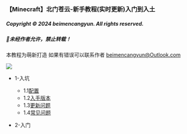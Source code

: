 ### 【Minecraft】北门苍云-新手教程(实时更新)入门到入土
##### Copyright © 2024 beimencangyun. All rights reserved.
##### 🚫未经作者允许，禁止转载！

本教程为萌新打造
如果有错误可以联系作者
beimencangyun@Outlook.com


![](https://komarev.com/ghpvc/?username=your-github-username&label=+++游览量++)
- 1-入坑
  - 1.1[配置](https://github.com/beimencangyun/beimencangyun-minecraft-tutorials/tree/main/a001/b001)
  - 1.2[入手版本](https://github.com/beimencangyun/beimencangyun-minecraft-tutorials/tree/main/a001/b002)
  - 1.3[更新问题](https://github.com/beimencangyun/beimencangyun-minecraft-tutorials/tree/main/a001/b003)
  - 1.4[常见问题](https://github.com/beimencangyun/beimencangyun-minecraft-tutorials/tree/main/a001/b004)


- 2-入门
